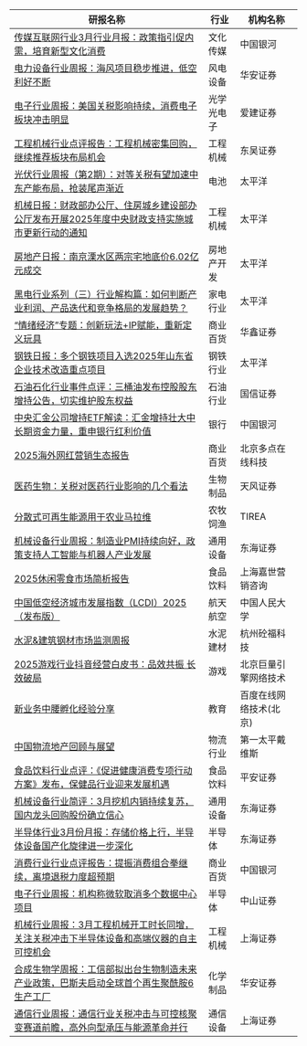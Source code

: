 | 研报名称 | 行业 | 机构名称 |
|------|----------|--------------|
| [传媒互联网行业3月行业月报：政策指引促内需，培育新型文化消费](https://pdf.dfcfw.com/pdf/H3_AP202504091653947531_1.pdf?1744272038000.pdf) | 文化传媒 | 中国银河| 
| [电力设备行业周报：海风项目稳步推进，低空利好不断](https://pdf.dfcfw.com/pdf/H3_AP202504101653975976_1.pdf?1744275746000.pdf) | 风电设备 | 华安证券| 
| [电子行业周报：美国关税影响持续，消费电子板块冲击明显](https://pdf.dfcfw.com/pdf/H3_AP202504101653976056_1.pdf?1744272613000.pdf) | 光学光电子 | 爱建证券| 
| [工程机械行业点评报告：工程机械密集回购，继续推荐板块布局机会](https://pdf.dfcfw.com/pdf/H3_AP202504101653976043_1.pdf?1744272613000.pdf) | 工程机械 | 东吴证券| 
| [光伏行业周报（第2期）：对等关税有望加速中东产能布局，抢装尾声渐近](https://pdf.dfcfw.com/pdf/H3_AP202504101653976979_1.pdf?1744274494000.pdf) | 电池 | 太平洋| 
| [机械日报：财政部办公厅、住房城乡建设部办公厅发布开展2025年度中央财政支持实施城市更新行动的通知](https://pdf.dfcfw.com/pdf/H3_AP202504101653976993_1.pdf?1744274798000.pdf) | 工程机械 | 太平洋| 
| [房地产日报：南京溧水区两宗宅地底价6.02亿元成交](https://pdf.dfcfw.com/pdf/H3_AP202504101653976983_1.pdf?1744274590000.pdf) | 房地产开发 | 太平洋| 
| [黑电行业系列（三）行业解构篇：如何判断产业利润、产品迭代和竞争格局的发展趋势？](https://pdf.dfcfw.com/pdf/H3_AP202504101653977015_1.pdf?1744275368000.pdf) | 家电行业 | 太平洋| 
| [“情绪经济”专题：创新玩法+IP赋能，重新定义玩具](https://pdf.dfcfw.com/pdf/H3_AP202504101653977962_1.pdf?1744276731000.pdf) | 商业百货 | 华鑫证券| 
| [钢铁日报：多个钢铁项目入选2025年山东省企业技术改造重点项目](https://pdf.dfcfw.com/pdf/H3_AP202504101653976996_1.pdf?1744274875000.pdf) | 钢铁行业 | 太平洋| 
| [石油石化行业事件点评：三桶油发布控股股东增持公告，切实维护股东权益](https://pdf.dfcfw.com/pdf/H3_AP202504101653978737_1.pdf?1744278851000.pdf) | 石油行业 | 国信证券| 
| [中央汇金公司增持ETF解读：汇金增持壮大中长期资金力量，重申银行红利价值](https://pdf.dfcfw.com/pdf/H3_AP202504101653978701_1.pdf?1744283047000.pdf) | 银行 | 中国银河| 
| [2025海外网红营销生态报告](https://pdf.dfcfw.com/pdf/H3_AP202504101653978972_1.pdf?1744283942000.pdf) | 商业百货 | 北京多点在线科技| 
| [医药生物：关税对医药行业影响的几个看法](https://pdf.dfcfw.com/pdf/H3_AP202504101653976506_1.pdf?1744273674000.pdf) | 生物制品 | 天风证券| 
| [分散式可再生能源用于农业马拉维](https://pdf.dfcfw.com/pdf/H3_AP202504101653978965_1.pdf?1744284701000.pdf) | 农牧饲渔 | TIREA| 
| [机械设备行业周报：制造业PMI持续向好，政策支持人工智能与机器人产业发展](https://pdf.dfcfw.com/pdf/H3_AP202504101653978968_1.pdf?1744282536000.pdf) | 通用设备 | 东海证券| 
| [2025休闲零食市场简析报告](https://pdf.dfcfw.com/pdf/H3_AP202504101653978976_1.pdf?1744282744000.pdf) | 食品饮料 | 上海嘉世营销咨询| 
| [中国低空经济城市发展指数（LCDI）2025（发布版）](https://pdf.dfcfw.com/pdf/H3_AP202504101653978975_1.pdf?1744283430000.pdf) | 航天航空 | 中国人民大学| 
| [水泥&建筑钢材市场监测周报](https://pdf.dfcfw.com/pdf/H3_AP202504101653979008_1.pdf?1744284048000.pdf) | 水泥建材 | 杭州砼福科技| 
| [2025游戏行业抖音经营白皮书：品效共振 长效破局](https://pdf.dfcfw.com/pdf/H3_AP202504101653979007_1.pdf?1744283318000.pdf) | 游戏 | 北京巨量引擎网络技术| 
| [新业务中腰孵化经验分享](https://pdf.dfcfw.com/pdf/H3_AP202504101653979016_1.pdf?1744284163000.pdf) | 教育 | 百度在线网络技术(北京)| 
| [中国物流地产回顾与展望](https://pdf.dfcfw.com/pdf/H3_AP202504101653979053_1.pdf?1744283211000.pdf) | 物流行业 | 第一太平戴维斯| 
| [食品饮料行业点评：《促进健康消费专项行动方案》发布，保健品行业迎来发展机遇](https://pdf.dfcfw.com/pdf/H3_AP202504101653979272_1.pdf?1744279915000.pdf) | 食品饮料 | 平安证券| 
| [机械设备行业简评：3月挖机内销持续复苏，国内龙头回购股份确立信心](https://pdf.dfcfw.com/pdf/H3_AP202504101653981586_1.pdf?1744281835000.pdf) | 通用设备 | 东海证券| 
| [半导体行业3月份月报：存储价格上行，半导体设备国产化旋律进一步深化](https://pdf.dfcfw.com/pdf/H3_AP202504101653979353_1.pdf?1744280716000.pdf) | 半导体 | 东海证券| 
| [消费行业行业点评报告：提振消费组合拳继续，离境退税力度超预期](https://pdf.dfcfw.com/pdf/H3_AP202504101653981620_1.pdf?1744283430000.pdf) | 商业百货 | 中国银河| 
| [电子行业周报：机构称微软取消多个数据中心项目](https://pdf.dfcfw.com/pdf/H3_AP202504101653991393_1.pdf?1744284163000.pdf) | 半导体 | 中山证券| 
| [机械行业周报：3月工程机械开工时长同增，关注关税冲击下半导体设备和高端仪器的自主可控机会](https://pdf.dfcfw.com/pdf/H3_AP202504101654010466_1.pdf?1744285581000.pdf) | 工程机械 | 上海证券| 
| [合成生物学周报：工信部拟出台生物制造未来产业政策，巴斯夫启动全球首个再生聚酰胺6生产工厂](https://pdf.dfcfw.com/pdf/H3_AP202504101653981621_1.pdf?1744283538000.pdf) | 化学制品 | 华安证券| 
| [通信行业周报：通信行业关税冲击与可控核聚变赛道前瞻，高外向型承压与能源革命并行](https://pdf.dfcfw.com/pdf/H3_AP202504101654010467_1.pdf?1744285581000.pdf) | 通信设备 | 上海证券| 
